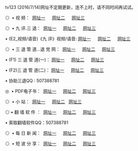 tv123 (2016/7/14)网址不定期更新，连不上时，请不同时间再试试。
<p>◎   • 视 频： 
<a href="http://35.ufodns.com/tv/" target="_blank">网址一</a> 　 
<a href="http://35.ufodns.com/9018.html" target="_blank">网址二</a> 　 
<a href="http://35.ufodns.com/9449.html" target="_blank">网址三</a></p>
<p>◎   • 九 评.三 退：  
<a href="http://35.ufodns.com/t/" target="_blank">网址一</a> 　 
<a href="http://35.ufodns.com/v/" target="_blank">网址二</a> 　 
<a href="http://35.ufodns.com/tt/" target="_blank">网址三</a> 　</p>
<p>  • (E2_视频/语音)《九 评》视频/语音: 
<a href="http://35.ufodns.com/v/" target="_blank">网址一</a> 　 
<a href="http://35.ufodns.com/v/" target="_blank">网址二</a> 　 
<a href="http://35.ufodns.com/v/" target="_blank">网址三</a></p>
<p>◎   • 三 退 管 道...退 党 网：  
<a href="http://35.ufodns.com/go/8/" target="_blank">网址一</a> 　 
<a href="http://35.ufodns.com/go/8/" target="_blank">网址二</a> 　 
<a href="http://35.ufodns.com/go/8/" target="_blank">网址三</a></p>
<p>  • (F1) 三 退 管 道(一)： 
<a href="http://35.ufodns.com/d/" target="_blank">网址一</a> 　 
<a href="http://35.ufodns.com/d/" target="_blank">网址二</a> 　 
<a href="http://35.ufodns.com/d/" target="_blank">网址三</a></p>
<p>  • (F2)三 退 管 道(二)： 
<a href="http://35.ufodns.com/dd/" target="_blank">网址一</a> 　 
<a href="http://35.ufodns.com/dd/" target="_blank">网址二</a> 　 
<a href="http://35.ufodns.com/dd/" target="_blank">网址三</a></p>
<p>  • 协助三退QQ : 507388781</p>
<p>◎   • PDF电子书：  
<a href="http://35.ufodns.com/p/" target="_blank">网址一</a> 　 
<a href="http://35.ufodns.com/p/" target="_blank">网址二</a> 　 
<a href="http://35.ufodns.com/p/" target="_blank">网址三</a></p>
<p>◎ </span>  •  小 站：  
<a href="http://35.ufodns.com/" target="_blank">网址一</a> 　 
<a href="http://35.ufodns.com/" target="_blank">网址二</a>   
<a href="http://35.ufodns.com/" target="_blank">网址三</a></p>
<p>◎  • 翻 墙 软 件 ：  
<a href="http://35.ufodns.com/f/" target="_blank">网址一</a> 　 
<a href="http://35.ufodns.com/ff/" target="_blank">网址二</a> 　 
<a href="http://35.ufodns.com/f/" target="_blank">网址三</a></p>
<p>  • 索取翻墙软件QQ：507388781</p>
<p>◎ </span>  • 每 日 新 闻：  
<a href="http://35.ufodns.com/day/" target="_blank">网址一</a> 　 
<a href="http://35.ufodns.com/day/" target="_blank">网址二</a> 　 
<a href="http://35.ufodns.com/day/" target="_blank">网址三</a></p>
<p>◎ </span>  • 短 波 分 享：  
<a href="http://35.ufodns.com/h/" target="_blank">网址一</a> 　 
<a href="http://35.ufodns.com/h/" target="_blank">网址二</a> 　 
<a href="http://35.ufodns.com/h/" target="_blank">网址三</a></p>
